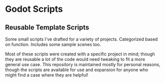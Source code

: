 # Godot Scripts
## Reusable Template Scripts
Some small scripts I've drafted for a variety of projects. Categorized based on function. Includes some sample scenes too.

Most of these scripts were created with a specific project in mind; though they are reusable a lot of the code would need tweaking to fit a more general use case. This repository is maintained mostly for personal reasons, though the scripts are available for use and expansion for anyone who might find a case where they are helpful!

